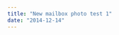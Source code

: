 ```yaml
---
title: "New mailbox photo test 1"
date: "2014-12-14"
---
```


<div class="content">
<p><a href="assets/2-image1.jpg" target="_blank"> <img alt="" src="/preposterous/assets/2-image1.jpg"/> </a></p>
</div>
